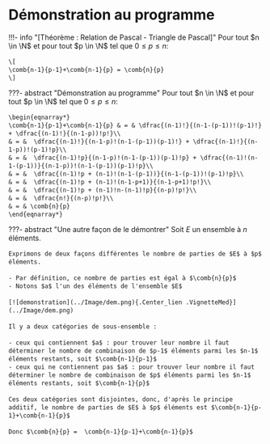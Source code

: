 # Démonstration au programme

!!!- info "[Théorème : Relation de Pascal - Triangle de Pascal]"
    Pour tout $n \in \N$ et pour tout $p \in \N$ tel que $0\leq p \leq n$:

    \[
    \comb{n-1}{p-1}+\comb{n-1}{p} = \comb{n}{p}
    \]

???- abstract "Démonstration au programme"
    Pour tout $n \in \N$ et pour tout $p \in \N$ tel que $0\leq p \leq n$:
    
    \begin{eqnarray*}
    \comb{n-1}{p-1}+\comb{n-1}{p} & = & \dfrac{(n-1)!}{(n-1-(p-1))!(p-1)!} + \dfrac{(n-1)!}{(n-1-p))!p!}\\
    & = &  \dfrac{(n-1)!}{(n-1-p)!(n-1-(p-1))(p-1)!} + \dfrac{(n-1)!}{(n-1-p))!(p-1)!p}\\
    & = &  \dfrac{(n-1)!p}{(n-1-p)!(n-1-(p-1))(p-1)!p} + \dfrac{(n-1)!(n-1-(p-1))}{(n-1-p))!(n-1-(p-1))(p-1)!p}\\
    & = &  \dfrac{(n-1)!p + (n-1)!(n-1-(p-1))}{(n-1-(p-1))!(p-1)!p}\\
    & = &  \dfrac{(n-1)!p + (n-1)!(n-1-p+1)}{(n-1-p+1)!p!}\\
    & = &  \dfrac{(n-1)!p + (n-1)!n-(n-1)!p}{(n-p)!p!}\\
    & = &  \dfrac{n!}{(n-p)!p!}\\
    & = & \comb{n}{p}
    \end{eqnarray*}

???- abstract "Une autre façon de le démontrer"
    Soit $E$ un ensemble à $n$ éléments.
    
    Exprimons de deux façons différentes le nombre de parties de $E$ à $p$ éléments.

    - Par définition, ce nombre de parties est égal à $\comb{n}{p}$
    - Notons $a$ l'un des éléments de l'ensemble $E$
    
    [![demonstration](../Image/dem.png){.Center_lien .VignetteMed}](../Image/dem.png)

    Il y a deux catégories de sous-ensemble :
    
    - ceux qui contiennent $a$ : pour trouver leur nombre il faut déterminer le nombre de combinaison de $p-1$ éléments parmi les $n-1$ éléments restants, soit $\comb{n-1}{p-1}$
    - ceux qui ne contiennent pas $a$ : pour trouver leur nombre il faut déterminer le nombre de combinaison de $p$ éléments parmi les $n-1$ éléments restants, soit $\comb{n-1}{p}$
    
    Ces deux catégories sont disjointes, donc, d'après le principe additif, le nombre de parties de $E$ à $p$ éléments est $\comb{n-1}{p-1}+\comb{n-1}{p}$
    
    Donc $\comb{n}{p} =  \comb{n-1}{p-1}+\comb{n-1}{p}$
 

